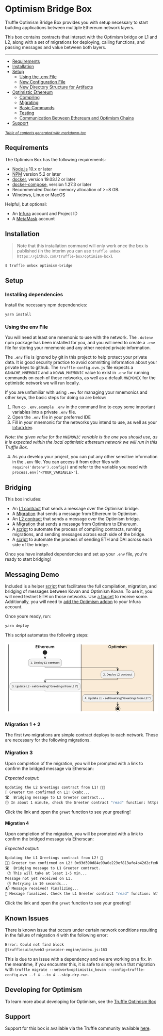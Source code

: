 # Optimism Bridge Box

Truffle Optimism Bridge Box provides you with setup necessary to start building applications between multiple Ethereum network layers.

This box contains contracts that interact with the Optimism bridge on L1 and L2, along with a set of migrations for deploying, calling functions, and passing messages and value between both layers.

---

- [Requirements](#requirements)
- [Installation](#installation)
- [Setup](#setup)
  - [Using the .env File](#using-the-env-file)
  - [New Configuration File](#new-configuration-file)
  - [New Directory Structure for Artifacts](#new-directory-structure-for-artifacts)
- [Optimistic Ethereum](#optimistic-ethereum)
  - [Compiling](#compiling)
  - [Migrating](#migrating)
  - [Basic Commands](#basic-commands)
  - [Testing](#testing)
  - [Communication Between Ethereum and Optimism Chains](#communication-between-ethereum-and-optimism-chains)
- [Support](#support)

<small><i><a href='http://ecotrust-canada.github.io/markdown-toc/'>Table of contents generated with markdown-toc</a></i></small>

## Requirements

The Optimism Box has the following requirements:

- [Node.js](https://nodejs.org/) 10.x or later
- [NPM](https://docs.npmjs.com/cli/) version 5.2 or later
- [docker](https://docs.docker.com/get-docker/), version 19.03.12 or later
- [docker-compose](https://docs.docker.com/compose/install/), version 1.27.3 or later
- Recommended Docker memory allocation of >=8 GB.
- Windows, Linux or MacOS

Helpful, but optional:

- An [Infura](https://infura.io/) account and Project ID
- A [MetaMask](https://metamask.io/) account

## Installation

> Note that this installation command will only work once the box is published (in the interim you can use `truffle unbox https://github.com/truffle-box/optimism-box`).

```bash
$ truffle unbox optimism-bridge
```

## Setup

### Installing dependencies

Install the necessary npm dependencies:

```bash
yarn install
```

### Using the env File

You will need at least one mnemonic to use with the network. The `.dotenv` npm package has been installed for you, and you will need to create a `.env` file for storing your mnemonic and any other needed private information.

The `.env` file is ignored by git in this project to help protect your private data. It is good security practice to avoid committing information about your private keys to github. The `truffle-config.ovm.js` file expects a `GANACHE_MNEMONIC` and a `KOVAN_MNEMONIC` value to exist in `.env` for running commands on each of these networks, as well as a default `MNEMONIC` for the optimistic network we will run locally.

If you are unfamiliar with using `.env` for managing your mnemonics and other keys, the basic steps for doing so are below:

1. Run `cp .env.example .env` in the command line to copy some important variables into a private `.env` file.
2. Open the `.env` file in your preferred IDE
3. Fill in your mnemonic for the networks you intend to use, as well as your [Infura key](https://blog.infura.io/getting-started-with-infura-28e41844cc89/).

_Note: the given value for the `MNEMONIC` variable is the one you should use, as it is expected within the local optimistic ethereum network we will run in this Truffle Box._

4. As you develop your project, you can put any other sensitive information in the `.env` file. You can access it from other files with `require('dotenv').config()` and refer to the variable you need with `process.env['<YOUR_VARIABLE>']`.

## Bridging

This box includes:

- An [L1 contract](/contracts/ethereum/GreeterL1.sol) that sends a message over the Optimism bridge.
- A [Migration](/migrations/3_set_L2_greeting.js) that sends a message from Ethereum to Optimism.
- An [L2 contract](/contracts/optimism/GreeterL2.sol) that sends a message over the Optimism bridge.
- A [Migration](/migrations/4_set_L1_greeting.js) that sends a message from Optimism to Ethereum.
- A [script](/scripts/kovan_bridge_message.mjs) to automate the process of compiling contracts, running migrations, and sending messages across each side of the bridge.
- A [script](/scripts/kovan_bridge_value.js) to automate the process of sending ETH and DAI across each side of the bridge.

Once you have installed dependencies and set up your `.env` file, you're ready to start bridging!

## Messaging Demo

Included is a helper [script](/scripts/deploy.mjs) that facilitates the full compilation, migration, and bridging of messages between Kovan and Optimism Kovan. To use it, you will need testnet ETH on those networks. Use [a faucet](https://community.optimism.io/docs/useful-tools/faucets/) to receive some. Additionally, you will need to [add the Optimism addon](https://blog.infura.io/post/infura-launches-support-for-optimistic-ethereum) to your Infura account.

Once youre ready, run:

```bash
yarn deploy
```

This script automates the following steps:

![Migration steps](./optimism-bridge-box.png)

### Migration 1 + 2

The first two migrations are simple contract deploys to each network. These are necessary for the following migrations.

### Migration 3

Upon completion of the migration, you will be prompted with a link to confirm the bridged message via Etherscan:

_Expected output:_

```bash
Updating the L2 Greetings contract from L1! 👋👋
🙌 Greeter txn confirmed on L1! 0xabc...
🛣️  Bridging message to L2 Greeter contract...
🕐 In about 1 minute, check the Greeter contract "read" function: https://kovan-optimistic.etherscan.io/address/0xD4c204223d6F1Dfad0b7a0b05BB0bCaB6665e0c9#readContract
```

Click the link and open the `greet` function to see your greeting!

#### Migration 4

Upon completion of the migration, you will be prompted with a link to confirm the bridged message via Etherscan:

_Expected output:_

```bash
Updating the L1 Greetings contract from L2! 👋
🙌🙌 Greeter txn confirmed on L2! 0x93d390d84e99a0e229ef813afe4b42d2cfed8ac1f8f0711e721cce4eab30046c
🛣️  Bridging message to L1 Greeter contract.
 🕐 This will take at least 1-5 min...
Message not yet received on L1.
 🕐 Retrying in 10 seconds...
📬 Message received! Finalizing...
🎉 Message finalized. Check the L1 Greeter contract "read" function: https://kovan.etherscan.io/address/0x11fB328D5Bd8E27917535b6d40b881d35BC39Be0#readContract
```

Click the link and open the `greet` function to see your greeting!

## Known Issues

There is known issue that occurs under certain network conditions resulting in the failure of migration 4 with the following error:

```bash
Error: Could not find block
@trufflesuite/web3-provider-engine/index.js:163
```

This is due to an issue with a dependency and we are working on a fix. In the meantime, if you encounter this, it is safe to simply rerun that migration with `truffle migrate --network=optimistic_kovan --config=truffle-config.ovm --f 4 --to 4 --skip-dry-run`.

## Developing for Optimism

To learn more about developing for Optimism, see the [Truffle Optimism Box](https://github.com/truffle-box/optimism-box/)

## Support

Support for this box is available via the Truffle community available [here](https://www.trufflesuite.com/community).
